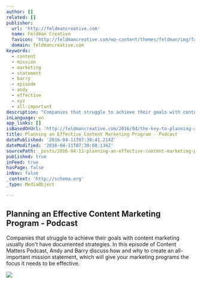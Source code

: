 ```yaml
---
author: []
related: []
publisher:
  url: 'http://feldmancreative.com'
  name: Feldman Creative
  favicon: 'http://feldmancreative.com/wp-content/themes/feldman/img/favicon.png'
  domain: feldmancreative.com
keywords:
  - content
  - mission
  - marketing
  - statement
  - barry
  - episode
  - andy
  - effective
  - xyz
  - all-important
description: "Companies that struggle to achieve their goals with content marketing usually don't have documented strategies. In this episode of Content Matters Podcast, Andy and Barry discuss how and why to create an all-important mission statement, which will give your marketing programs the focus it needs to be effective."
inLanguage: en
app_links: []
isBasedOnUrl: 'http://feldmancreative.com/2016/04/the-key-to-planning-an-effective-content-marketing-program-content-matters-podcast-episode-9/'
title: Planning an Effective Content Marketing Program - Podcast
datePublished: '2016-04-11T07:30:41.214Z'
dateModified: '2016-04-11T07:30:08.136Z'
sourcePath: _posts/2016-04-11-planning-an-effective-content-marketing-program-podcast.md
published: true
inFeed: true
hasPage: false
inNav: false
_context: 'http://schema.org'
_type: MediaObject

---
```

<article style=""><h1>Planning an Effective Content Marketing Program - Podcast</h1><p>Companies that struggle to achieve their goals with content marketing usually don't have documented strategies. In this episode of Content Matters Podcast, Andy and Barry discuss how and why to create an all-important mission statement, which will give your marketing programs the focus it needs to be effective.</p><img src="http://feldmancreative.com/wp-content/uploads/2016/04/Episode-9.jpg" /></article>